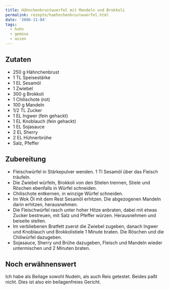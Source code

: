 ```yaml
---
title: Hähnchenbrustwuerfel mit Mandeln und Brokkoli
permalink: rezepte/haehnchenbrustwuerfel.html
date: '2006-11-04'
tags:
  - huhn
  - gemüse
  - asien
---
```

<aside class="recipe__ingredients">

## Zutaten

- 250 g Hähnchenbrust
- 1 TL Speisestärke
- 1 EL Sesamöl
- 1 Zwiebel
- 300 g Brokkoli
- 1 Chilischote (rot)
- 100 g Mandeln
- 1/2 TL Zucker
- 1 EL Ingwer (fein gehackt)
- 1 EL Knoblauch (fein gehackt)
- 1 EL Sojasauce
- 2 EL Sherry
- 2 EL Hühnerbrühe
- Salz, Pfeffer

</aside>

<div class="recipe__content">

## Zubereitung

- Fleischwürfel in Stärkepulver wenden. 1 Tl Sesamöl über das Fleisch träufeln.
- Die Zwiebel würfeln, Brokkoli von den Stielen trennen, Stiele und Röschen ebenfalls in Würfel schneiden.
- Chilischote entkernen, in winzige Würfel schneiden.
- Im Wok Öl mit dem Rest Sesamöl erhitzen. Die abgezogenen Mandeln darin erhitzen, herausnehmen.
- Die Fleischwürfel rasch unter hoher Hitze anbraten, dabei mit etwas Zucker bestreuen, mit Salz und Pfeffer würzen. Herausnehmen und beiseite stellen.
- Im verbliebenen Bratfett zuerst die Zwiebel zugeben, danach Ingwer und Knoblauch und Brokkolistiele 1 Minute braten. Die Röschen und die Chiliwürfel dazugeben.
- Sojasauce, Sherry und Brühe dazugeben, Fleisch und Mandeln wieder untermischen und 2 Minuten braten.

## Noch erwähnenswert

Ich habe als Beilage sowohl Nudeln, als auch Reis getestet. Beides paßt nicht. Dies ist also ein beilagenfreies Gericht.

</div>



